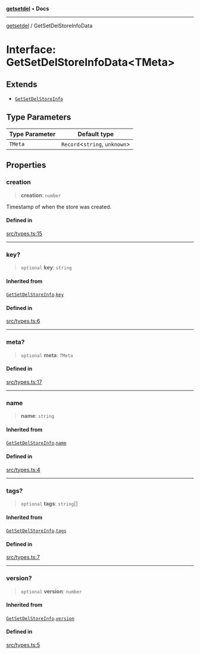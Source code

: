 [**getsetdel**](../README.md) • **Docs**

---

[getsetdel](../README.md) / GetSetDelStoreInfoData

# Interface: GetSetDelStoreInfoData\<TMeta\>

## Extends

- [`GetSetDelStoreInfo`](GetSetDelStoreInfo.md)

## Type Parameters

| Type Parameter | Default type                    |
| -------------- | ------------------------------- |
| `TMeta`        | `Record`\<`string`, `unknown`\> |

## Properties

### creation

> **creation**: `number`

Timestamp of when the store was created.

#### Defined in

[src/types.ts:15](https://github.com/ericvera/getsetdel/blob/main/src/types.ts#L15)

---

### key?

> `optional` **key**: `string`

#### Inherited from

[`GetSetDelStoreInfo`](GetSetDelStoreInfo.md).[`key`](GetSetDelStoreInfo.md#key)

#### Defined in

[src/types.ts:6](https://github.com/ericvera/getsetdel/blob/main/src/types.ts#L6)

---

### meta?

> `optional` **meta**: `TMeta`

#### Defined in

[src/types.ts:17](https://github.com/ericvera/getsetdel/blob/main/src/types.ts#L17)

---

### name

> **name**: `string`

#### Inherited from

[`GetSetDelStoreInfo`](GetSetDelStoreInfo.md).[`name`](GetSetDelStoreInfo.md#name)

#### Defined in

[src/types.ts:4](https://github.com/ericvera/getsetdel/blob/main/src/types.ts#L4)

---

### tags?

> `optional` **tags**: `string`[]

#### Inherited from

[`GetSetDelStoreInfo`](GetSetDelStoreInfo.md).[`tags`](GetSetDelStoreInfo.md#tags)

#### Defined in

[src/types.ts:7](https://github.com/ericvera/getsetdel/blob/main/src/types.ts#L7)

---

### version?

> `optional` **version**: `number`

#### Inherited from

[`GetSetDelStoreInfo`](GetSetDelStoreInfo.md).[`version`](GetSetDelStoreInfo.md#version)

#### Defined in

[src/types.ts:5](https://github.com/ericvera/getsetdel/blob/main/src/types.ts#L5)
